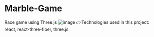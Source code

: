 # Marble-Game
Race game using Three.js
![image](https://user-images.githubusercontent.com/36577429/231751853-871d8d1f-e46f-44ae-adeb-e268bf023490.png)
👉Technologies used in this project: react, react-three-fiber, three.js
